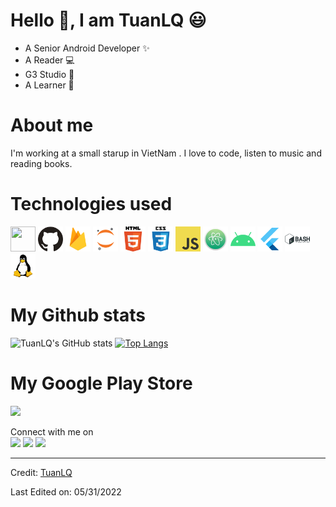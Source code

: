 # Hello :wave:, I am TuanLQ 😃 
- A Senior Android Developer :sparkles:
- A Reader :computer:
- G3 Studio :new_moon_with_face:
- A Learner 🐍

# About me
I'm working at a small starup in VietNam . I love to code, listen to music and reading books.

# Technologies used

<code><img height="40" width="40" src="https://upload.wikimedia.org/wikipedia/commons/thumb/3/3f/Git_icon.svg/1024px-Git_icon.svg.png"></code>
<code><img height="40" width="40" src="https://raw.githubusercontent.com/github/explore/80688e429a7d4ef2fca1e82350fe8e3517d3494d/topics/github-api/github-api.png"></code>
<code><img height="40" width="40" src="https://raw.githubusercontent.com/github/explore/80688e429a7d4ef2fca1e82350fe8e3517d3494d/topics/firebase/firebase.png"></code>
<code><img height="40" width="40" src="https://raw.githubusercontent.com/github/explore/80688e429a7d4ef2fca1e82350fe8e3517d3494d/topics/jupyter-notebook/jupyter-notebook.png"></code>
<code><img height="40" width="40" src="https://raw.githubusercontent.com/github/explore/80688e429a7d4ef2fca1e82350fe8e3517d3494d/topics/html/html.png"></code>
<code><img height="40" width="40" src="https://raw.githubusercontent.com/github/explore/80688e429a7d4ef2fca1e82350fe8e3517d3494d/topics/css/css.png"></code>
<code><img height="40" width="40" src="https://raw.githubusercontent.com/github/explore/80688e429a7d4ef2fca1e82350fe8e3517d3494d/topics/javascript/javascript.png"></code>
<code><img height="40" width="40" src="https://raw.githubusercontent.com/github/explore/80688e429a7d4ef2fca1e82350fe8e3517d3494d/topics/atom/atom.png"></code>
<code><img height="40" width="40" src="https://raw.githubusercontent.com/github/explore/80688e429a7d4ef2fca1e82350fe8e3517d3494d/topics/android/android.png"></code>
<code><img height="40" width="40" src="https://raw.githubusercontent.com/github/explore/80688e429a7d4ef2fca1e82350fe8e3517d3494d/topics/flutter/flutter.png"></code>
<code><img height="40" width="40" src= "https://raw.githubusercontent.com/github/explore/80688e429a7d4ef2fca1e82350fe8e3517d3494d/topics/bash/bash.png"></code>
<code><img height="40" width="40" src= "https://raw.githubusercontent.com/github/explore/80688e429a7d4ef2fca1e82350fe8e3517d3494d/topics/linux/linux.png"></code>



# My Github stats
![TuanLQ's GitHub stats](https://github-readme-stats.vercel.app/api?username=randauto&hide=issues&show_icons=true&theme=gotham)
[![Top Langs](https://github-readme-stats.vercel.app/api/top-langs/?username=randauto&layout=compact&theme=gotham)](https://github.com/randauto/github-readme-stats)
# My Google Play Store
<a href="https://play.google.com/store/apps/dev?id=7407652935821304424"><img src="https://play-lh.googleusercontent.com/To9-obPGnX_oTFTfxypU9STtABvaqQ_954APHNW6fyL4vnaeTaJiWeJwIb1_-ZtHjglD=s52-rw" width = 400px /></a>




<p>Connect with me on
<br>	
<a target="_blank" href="https://www.linkedin.com/in/l%C3%AA-qu%E1%BB%91c-tu%E1%BA%A5n-tuan-82338078/"><img src="https://img.shields.io/badge/-LinkedIn-0077B5?style=for-the-badge&logo=Linkedin&logoColor=white"></img></a>
<a target="_blank" href="https://mail.google.com/mail/u/0/?tab=rm&ogbl#inbox"><img src="https://img.shields.io/badge/-Gmail-D14836?style=for-the-badge&logo=Gmail&logoColor=white"></img></a>
<a target="_blank" href="https://twitter.com/Tuan98764170"><img src="https://img.shields.io/badge/-Twitter-1DA1F2?style=for-the-badge&logo=Twitter&logoColor=white"></img></a>

<br>
</p>

------

Credit: [TuanLQ](https://github.com/randauto)

Last Edited on: 05/31/2022
